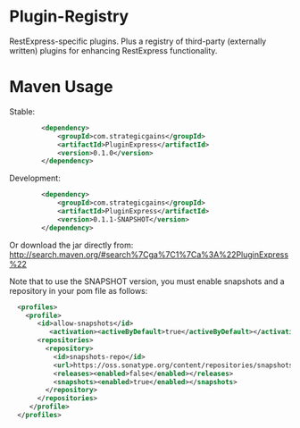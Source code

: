 Plugin-Registry
===============

RestExpress-specific plugins.  Plus a registry of third-party (externally written) plugins for enhancing RestExpress functionality.

Maven Usage
===========
Stable:
```xml
		<dependency>
			<groupId>com.strategicgains</groupId>
			<artifactId>PluginExpress</artifactId>
			<version>0.1.0</version>
		</dependency>
```
Development:
```xml
		<dependency>
			<groupId>com.strategicgains</groupId>
			<artifactId>PluginExpress</artifactId>
			<version>0.1.1-SNAPSHOT</version>
		</dependency>
```
Or download the jar directly from: 
http://search.maven.org/#search%7Cga%7C1%7Ca%3A%22PluginExpress%22

Note that to use the SNAPSHOT version, you must enable snapshots and a repository in your pom file as follows:
```xml
  <profiles>
    <profile>
       <id>allow-snapshots</id>
          <activation><activeByDefault>true</activeByDefault></activation>
       <repositories>
         <repository>
           <id>snapshots-repo</id>
           <url>https://oss.sonatype.org/content/repositories/snapshots</url>
           <releases><enabled>false</enabled></releases>
           <snapshots><enabled>true</enabled></snapshots>
         </repository>
       </repositories>
     </profile>
  </profiles>
```